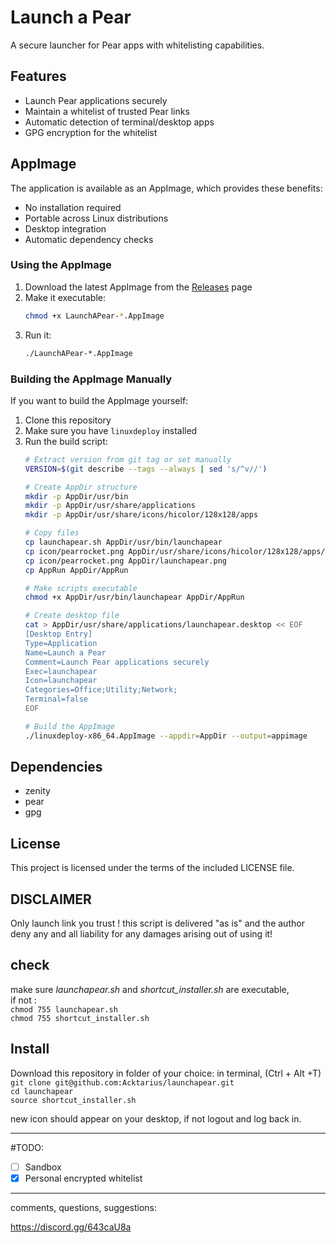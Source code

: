 # Launch a Pear

A secure launcher for Pear apps with whitelisting capabilities.

## Features

- Launch Pear applications securely
- Maintain a whitelist of trusted Pear links
- Automatic detection of terminal/desktop apps
- GPG encryption for the whitelist

## AppImage

The application is available as an AppImage, which provides these benefits:
- No installation required
- Portable across Linux distributions
- Desktop integration
- Automatic dependency checks

### Using the AppImage

1. Download the latest AppImage from the [Releases](https://github.com/Acktarius/launchapear/releases) page
2. Make it executable:
   ```bash
   chmod +x LaunchAPear-*.AppImage
   ```
3. Run it:
   ```bash
   ./LaunchAPear-*.AppImage
   ```

### Building the AppImage Manually

If you want to build the AppImage yourself:

1. Clone this repository
2. Make sure you have `linuxdeploy` installed
3. Run the build script:
   ```bash
   # Extract version from git tag or set manually
   VERSION=$(git describe --tags --always | sed 's/^v//')
   
   # Create AppDir structure
   mkdir -p AppDir/usr/bin
   mkdir -p AppDir/usr/share/applications
   mkdir -p AppDir/usr/share/icons/hicolor/128x128/apps
   
   # Copy files
   cp launchapear.sh AppDir/usr/bin/launchapear
   cp icon/pearrocket.png AppDir/usr/share/icons/hicolor/128x128/apps/launchapear.png
   cp icon/pearrocket.png AppDir/launchapear.png
   cp AppRun AppDir/AppRun
   
   # Make scripts executable
   chmod +x AppDir/usr/bin/launchapear AppDir/AppRun
   
   # Create desktop file
   cat > AppDir/usr/share/applications/launchapear.desktop << EOF
   [Desktop Entry]
   Type=Application
   Name=Launch a Pear
   Comment=Launch Pear applications securely
   Exec=launchapear
   Icon=launchapear
   Categories=Office;Utility;Network;
   Terminal=false
   EOF
   
   # Build the AppImage
   ./linuxdeploy-x86_64.AppImage --appdir=AppDir --output=appimage
   ```

## Dependencies

- zenity
- pear
- gpg

## License

This project is licensed under the terms of the included LICENSE file.

## DISCLAIMER
Only launch link you trust !
this script is delivered "as is" and the author deny any and all liability for any damages arising out of using it! 

## check
make sure *launchapear.sh* and *shortcut_installer.sh* are executable,  
if not :  
`chmod 755 launchapear.sh`  
`chmod 755 shortcut_installer.sh`  

## Install
Download this repository in folder of your choice:
in terminal, (Ctrl + Alt +T)
`git clone git@github.com:Acktarius/launchapear.git`  
`cd launchapear`  
`source shortcut_installer.sh`  

new icon should appear on your desktop, if not logout and log back in.

---  

#TODO: 

- [ ] Sandbox
- [x] Personal encrypted whitelist

---  
comments, questions, suggestions:  

https://discord.gg/643caU8a